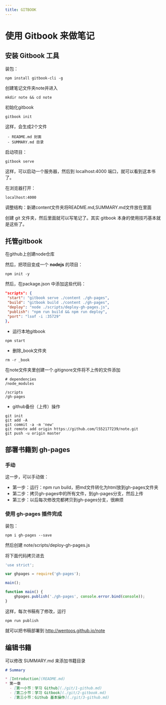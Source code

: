 ```yaml
---
title: GITBOOK
---
```

<!-- toc -->
# 使用 Gitbook 来做笔记


## 安装 Gitbook 工具

装包：
```
npm install gitbook-cli -g
```
创建笔记文件夹note并进入
```
mkdir note && cd note
```
初始化gitbook
```
gitbook init
```
这样，会生成2个文件

	 - README.md 封面
	 - SUMMARY.md 目录

启动项目：
```
gitbook serve
```
这样，可以启动一个服务器，然后到 localhost:4000 端口，就可以看到这本书了。

在浏览器打开：
```
localhost:4000
```

调整结构：新建content文件夹将README.md,SUMMARY.md文件放在里面

创建 git 文件夹，然后里面就可以写笔记了。其实 gitbook 本身的使用技巧基本就是这些了。

## 托管gitbook

在github上创建node仓库

然后，把项目变成一个 **nodejs** 的项目：
```
npm init -y
```
然后，在package.json 中添加这些代码：
```json
"scripts": {
 "start": "gitbook serve ./content ./gh-pages",
 "build": "gitbook build ./content ./gh-pages",
 "deploy": "node ./scripts/deploy-gh-pages.js",
 "publish": "npm run build && npm run deploy",
 "port": "lsof -i :35729"
},
```

- 运行本地gitbook

```
npm start
```

- 删除_book文件夹

```
rm -r _book
```

在note文件夹里创建一个.gitignore文件将不上传的文件添加

```
# dependencies
/node_modules

/scripts
/gh-pages
```
- github备份（上传）操作
```
git init
git add -A
git commit -a -m 'new'
git remote add origin https://github.com/l552177239/note.git
git push -u origin master
```
## 部署书籍到 gh-pages
### 手动
这一步，可以手动做：
 - 第一步：运行：npm run build，把md文件转化为html放到gh-pages文件夹
 - 第二步：拷贝gh-pages中的所有文件，到gh-pages分支，然后上传
 - 第三步：以后每次修改完都拷贝到gh-pages分支，很麻烦

### 使用 gh-pages 插件完成

装包：
```
npm i gh-pages --save
```
然后创建 note/scripts/deploy-gh-pages.js

将下面代码拷贝进去
```js
'use strict';

var ghpages = require('gh-pages');

main();

function main() {
    ghpages.publish('./gh-pages', console.error.bind(console));
}
```
这样，每次书稿有了修改，运行
```
npm run publish
```
就可以把书稿部署到 http://wentoos.github.io/note

## 编辑书籍
可以修改 SUMMARY.md 来添加书籍目录
```markdown
# Summary

* [Introduction](README.md)
* 第一章
  - [第一小节：学习 Github](./git/1-github.md)
  - [第二小节：学习 Gitbook](./git/2-gitbook.md)
  - [第三小节：Github 基本操作](./git/3-github.md)
```
